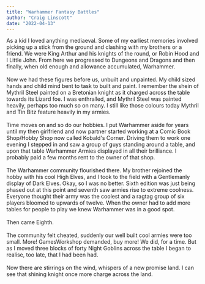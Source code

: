 ```yaml
---
title: "Warhammer Fantasy Battles"
author: "Craig Linscott"
date: "2022-04-13"
---
```


As a kid I loved anything mediaeval. Some of my earliest memories involved picking up a stick from the ground and clashing with my brothers or a friend. We were King Arthur and his knights of the round, or Robin Hood and I Little John. From here we progressed to Dungeons and Dragons and then finally, when old enough and allowance accumulated, Warhammer.
\
\
Now we had these figures before us, unbuilt and unpainted. My child sized hands and child mind bent to task to built and paint. I remember the shein of Mythril Steel painted on a Bretonian knight as it charged across the table towards its Lizard foe. I was enthralled, and Mythril Steel was painted heavily, perhaps too much so on many. I still like those colours today Mythril and Tin Bitz feature heavily in my armies.
\
\
Time moves on and so do our hobbies. I put Warhammer aside for years until my then girlfriend and now partner started working at a Comic Book Shop/Hobby Shop now called Kobald's Corner. Driving them to work one evening I stepped in and saw a group of guys standing around a table, and upon that table Warhammer Armies displayed in all their brilliance. I probably paid a few months rent to the owner of that shop.
\
\
The Warhammer community flourished there. My brother rejoined the hobby with his cool High Elves, and I took to the field with a Gentlemanly display of Dark Elves. Okay, so I was no better. Sixth edition was just being phased out at this point and seventh saw armies rise to extreme coolness. Everyone thought their army was the coolest and a ragtag group of six players bloomed to upwards of twelve. When the owner had to add more tables for people to play we knew Warhammer was in a good spot.
\
\
Then came Eighth.
\
\
The community felt cheated, suddenly our well built cool armies were too small. More! GamesWorkshop demanded, buy more! We did, for a time. But as I moved three blocks of forty Night Goblins across the table I began to realise, too late, that I had been had.
\
\
Now there are stirrings on the wind, whispers of a new promise land. I can see that shining knight once more charge across the land.

